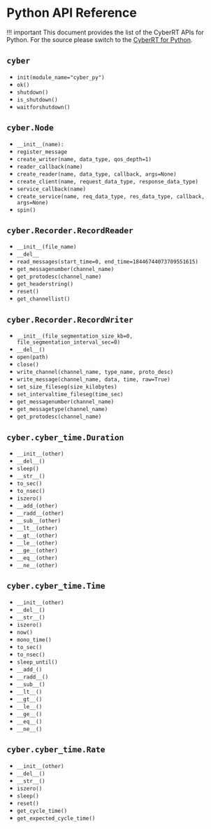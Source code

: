<h1>Python API Reference</h1>

!!! important
		This document provides the list of the CyberRT APIs for Python. For the source please switch to the 
    [CyberRT for Python](https://github.com/ApolloAuto/apollo/tree/master/cyber/python).

## `cyber`

- `init(module_name="cyber_py")`
- `ok()`
- `shutdown()`
- `is_shutdown()`
- `waitforshutdown()`

## `cyber.Node`

- `__init__(name):`
- `register_message`
- `create_writer(name, data_type, qos_depth=1)`
- `reader_callback(name)`
- `create_reader(name, data_type, callback, args=None)`
- `create_client(name, request_data_type, response_data_type)`
- `service_callback(name)`
- `create_service(name, req_data_type, res_data_type, callback, args=None)`
- `spin()`

## `cyber.Recorder.RecordReader`

- `__init__(file_name)`
- `__del__`
- `read_messages(start_time=0, end_time=18446744073709551615)`
- `get_messagenumber(channel_name)`
- `get_protodesc(channel_name)`
- `get_headerstring()`
- `reset()`
- `get_channellist()`

## `cyber.Recorder.RecordWriter`

- `__init__(file_segmentation_size_kb=0,
                 file_segmentation_interval_sec=0)`
- `__del__()`
- `open(path)`
- `close()`
- `write_channel(channel_name, type_name, proto_desc)`
- `write_message(channel_name, data, time, raw=True)`
- `set_size_fileseg(size_kilobytes)`
- `set_intervaltime_fileseg(time_sec)`
- `get_messagenumber(channel_name)`
- `get_messagetype(channel_name)`
- `get_protodesc(channel_name)`

## `cyber.cyber_time.Duration`

- `__init__(other)`
- `__del__()`
- `sleep()`
- `__str__()`
- `to_sec()`
- `to_nsec()`
- `iszero()`
- `__add_(other)`
- `__radd__(other)`
- `__sub__(other)`
- `__lt__(other)`
- `__gt__(other)`
- `__le__(other)`
- `__ge__(other)`
- `__eq__(other)`
- `__ne__(other)`

## `cyber.cyber_time.Time`

- `__init__(other)`
- `__del__()`
- `__str__()`
- `iszero()`
- `now()`
- `mono_time()`
- `to_sec()`
- `to_nsec()`
- `sleep_until()`
- `__add_()`
- `__radd__()`
- `__sub__()`
- `__lt__()`
- `__gt__()`
- `__le__()`
- `__ge__()`
- `__eq__()`
- `__ne__()`

## `cyber.cyber_time.Rate`

- `__init__(other)`
- `__del__()`
- `__str__()`
- `iszero()`
- `sleep()`
- `reset()`
- `get_cycle_time()`
- `get_expected_cycle_time()`

